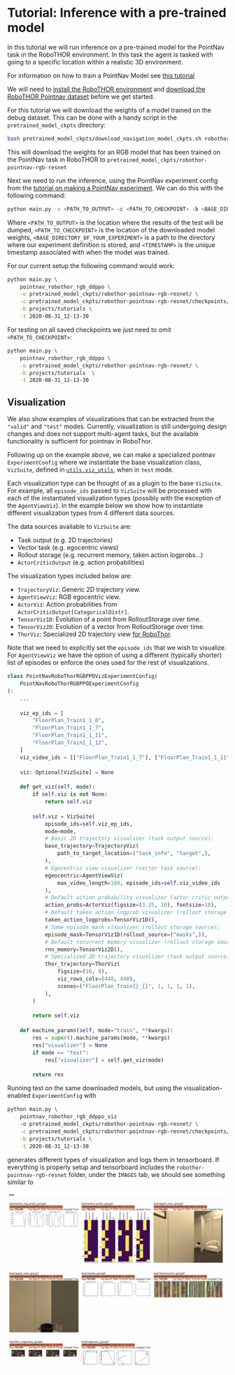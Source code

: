 # Tutorial: Inference with a pre-trained model

In this tutorial we will run inference on a pre-trained model for the PointNav task
in the RoboTHOR environment. In this task the agent is tasked with going to a specific location
within a realistic 3D environment.

For information on how to train a PointNav Model see [this tutorial](training-a-pointnav-model.md)

We will need to [install the RoboTHOR environment](../installation/installation-allenact.md) and [download the 
RoboTHOR Pointnav dataset](../installation/download-datasets.md) before we get started.

For this tutorial we will download the weights of a model trained on the debug dataset.
This can be done with a handy script in the `pretrained_model_ckpts` directory:
```bash
bash pretrained_model_ckpts/download_navigation_model_ckpts.sh robothor-pointnav-rgb-resnet
```
This will download the weights for an RGB model that has been
trained on the PointNav task in RoboTHOR to `pretrained_model_ckpts/robothor-pointnav-rgb-resnet`


Next we need to run the inference, using the PointNav experiment config from the
[tutorial on making a PointNav experiment](training-a-pointnav-model.md).
We can do this with the following command:

```bash
python main.py -o <PATH_TO_OUTPUT> -c <PATH_TO_CHECKPOINT> -b <BASE_DIRECTORY_OF_YOUR_EXPERIMENT> -t <TIMESTAMP>
```

Where `<PATH_TO_OUTPUT>` is the location where the results of the test will be dumped, `<PATH_TO_CHECKPOINT>` is the 
location of the downloaded model weights, `<BASE_DIRECTORY_OF_YOUR_EXPERIMENT>` is a path to the directory where 
our experiment definition is stored, and `<TIMESTAMP>` is the unique timestamp associated with when the model was
trained.
 
For our current setup the following command would work:

```bash
python main.py \
    pointnav_robothor_rgb_ddppo \
    -o pretrained_model_ckpts/robothor-pointnav-rgb-resnet/ \
    -c pretrained_model_ckpts/robothor-pointnav-rgb-resnet/checkpoints/PointNavRobothorRGBPPO/2020-08-31_12-13-30/exp_PointNavRobothorRGBPPO__stage_00__steps_000039031200.pt \
    -b projects/tutorials \
    -t 2020-08-31_12-13-30
```

For testing on all saved checkpoints we just need to omit `<PATH_TO_CHECKPOINT>`:

```bash
python main.py \
    pointnav_robothor_rgb_ddppo \
    -o pretrained_model_ckpts/robothor-pointnav-rgb-resnet/ \
    -b projects/tutorials  \
    -t 2020-08-31_12-13-30
```

## Visualization

We also show examples of visualizations that can be extracted from the `"valid"` and `"test"` modes. Currently,
visualization is still undergoing design changes and does not support multi-agent tasks, but the available functionality
is sufficient for pointnav in RoboThor.

Following up on the example above, we can make a specialized pontnav `ExperimentConfig` where we instantiate
the base visualization class, `VizSuite`, defined in
[`utils.viz_utils`](https://github.com/allenai/allenact/tree/master/utils/viz_utils.py), when in `test` mode.

Each visualization type can be thought of as a plugin to the base `VizSuite`. For example, all `episode_ids` passed to
`VizSuite` will be processed with each of the instantiated visualization types (possibly with the exception of the
`AgentViewViz`). In the example below we show how to instantiate different visualization types from 4 different data
sources.

The data sources available to `VizSuite` are:

* Task output (e.g. 2D trajectories)
* Vector task (e.g. egocentric views)
* Rollout storage (e.g. recurrent memory, taken action logprobs...)
* `ActorCriticOutput` (e.g. action probabilities)

The visualization types included below are:

* `TrajectoryViz`: Generic 2D trajectory view.
* `AgentViewViz`: RGB egocentric view.
* `ActorViz`: Action probabilities from `ActorCriticOutput[CategoricalDistr]`.
* `TensorViz1D`: Evolution of a point from RolloutStorage over time.
* `TensorViz2D`: Evolution of a vector from RolloutStorage over time.
* `ThorViz`: Specialized 2D trajectory view
[for RoboThor](https://github.com/allenai/allenact/tree/master/plugins/robothor_plugin/robothor_viz.py).

Note that we need to explicitly set the `episode_ids` that we wish to visualize. For `AgentViewViz` we have the option
of using a different (typically shorter) list of episodes or enforce the ones used for the rest of visualizations.

```python
class PointNavRoboThorRGBPPOVizExperimentConfig(
    PointNavRoboThorRGBPPOExperimentConfig
):
    ...

    viz_ep_ids = [
        "FloorPlan_Train1_1_0",
        "FloorPlan_Train1_1_7",
        "FloorPlan_Train1_1_11",
        "FloorPlan_Train1_1_12",
    ]
    viz_video_ids = [["FloorPlan_Train1_1_7"], ["FloorPlan_Train1_1_11"]]

    viz: Optional[VizSuite] = None

    def get_viz(self, mode):
        if self.viz is not None:
            return self.viz

        self.viz = VizSuite(
            episode_ids=self.viz_ep_ids,
            mode=mode,
            # Basic 2D trajectory visualizer (task output source):
            base_trajectory=TrajectoryViz(
                path_to_target_location=("task_info", "target",),
            ),
            # Egocentric view visualizer (vector task source):
            egeocentric=AgentViewViz(
                max_video_length=100, episode_ids=self.viz_video_ids
            ),
            # Default action probability visualizer (actor critic output source):
            action_probs=ActorViz(figsize=(3.25, 10), fontsize=18),
            # Default taken action logprob visualizer (rollout storage source):
            taken_action_logprobs=TensorViz1D(),
            # Same episode mask visualizer (rollout storage source):
            episode_mask=TensorViz1D(rollout_source=("masks",)),
            # Default recurrent memory visualizer (rollout storage source):
            rnn_memory=TensorViz2D(),
            # Specialized 2D trajectory visualizer (task output source):
            thor_trajectory=ThorViz(
                figsize=(16, 8),
                viz_rows_cols=(448, 448),
                scenes=("FloorPlan_Train{}_{}", 1, 1, 1, 1),
            ),
        )

        return self.viz

    def machine_params(self, mode="train", **kwargs):
        res = super().machine_params(mode, **kwargs)
        res["visualizer"] = None
        if mode == "test":
            res["visualizer"] = self.get_viz(mode)

        return res
```

Running test on the same downloaded models, but using the visualization-enabled `ExperimentConfig` with
 
```bash
python main.py \
    pointnav_robothor_rgb_ddppo_viz
    -o pretrained_model_ckpts/robothor-pointnav-rgb-resnet/ \
    -c pretrained_model_ckpts/robothor-pointnav-rgb-resnet/checkpoints/PointNavRobothorRGBPPO/2020-08-31_12-13-30/exp_PointNavRobothorRGBPPO__stage_00__steps_000039031200.pt \
    -b projects/tutorials \
    -t 2020-08-31_12-13-30
```

generates different types of visualization and logs them in tensorboard. If everything is properly setup and
tensorboard includes the `robothor-pointnav-rgb-resnet` folder, under the `IMAGES` tab, we should see something similar
to

![Visualization example](../img/viz_pretrained_2videos.jpg)
